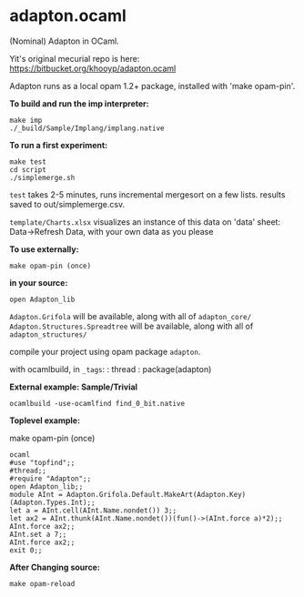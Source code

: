 adapton.ocaml
=============

(Nominal) Adapton in OCaml.

Yit's original mecurial repo is here: https://bitbucket.org/khooyp/adapton.ocaml

Adapton runs as a local opam 1.2+ package, installed with 'make opam-pin'.

**To build and run the imp interpreter:**

    make imp
    ./_build/Sample/Implang/implang.native

**To run a first experiment:**

    make test
    cd script
    ./simplemerge.sh

`test` takes 2-5 minutes, runs incremental mergesort on a few lists.
results saved to out/simplemerge.csv.

`template/Charts.xlsx` visualizes an instance of this data
    on 'data' sheet: Data->Refresh Data, with your own data as you please

**To use externally:**

    make opam-pin (once)

**in your source:**

    open Adapton_lib

`Adapton.Grifola` will be available, along with all of `adapton_core/`
`Adapton.Structures.Spreadtree` will be available, along with all of `adapton_structures/`

compile your project using opam package `adapton`.

with ocamlbuild, in `_tags`:
    <true>: thread
    <true>: package(adapton)

**External example: Sample/Trivial**

    ocamlbuild -use-ocamlfind find_0_bit.native

**Toplevel example:**

  make opam-pin (once)

    ocaml
    #use "topfind";;
    #thread;;
    #require "Adapton";;
    open Adapton_lib;;
    module AInt = Adapton.Grifola.Default.MakeArt(Adapton.Key)(Adapton.Types.Int);;
    let a = AInt.cell(AInt.Name.nondet()) 3;;
    let ax2 = AInt.thunk(AInt.Name.nondet())(fun()->(AInt.force a)*2);;
    AInt.force ax2;;
    AInt.set a 7;;
    AInt.force ax2;;
    exit 0;;

**After Changing source:**

    make opam-reload



